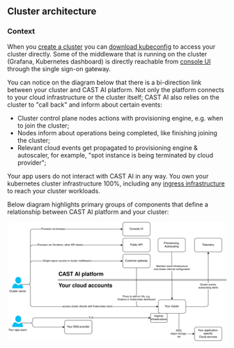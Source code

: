 ## Cluster architecture

### Context

When you [create a cluster](../getting-started.md#create-cluster) you can [download kubeconfig](../getting-started.md#deploy-application) to access your cluster directly. Some of the middleware that is running on the cluster (Grafana, Kubernetes dashboard) is directly reachable from [console UI](../console-overview/console-overview.md) through the single sign-on gateway.

You can notice on the diagram below that there is a bi-direction link between your cluster and CAST AI platform. Not only the platform connects to your cloud infrastructure or the cluster itself; CAST AI also relies on the cluster to "call back" and inform about certain events:

* Cluster control plane nodes actions with provisioning engine, e.g. when to join the cluster;
* Nodes inform about operations being completed, like finishing joining the cluster;
* Relevant cloud events get propagated to provisioning engine & autoscaler, for example, "spot instance is being terminated by cloud provider";

Your app users do not interact with CAST AI in any way. You own your kubernetes cluster infrastructure 100%, including any [ingress infrastructure](../concepts/cluster-infrastructure.md#ingress) to reach your cluster workloads.

Below diagram highlights primary groups of components that define a relationship between CAST AI platform and your cluster:

![](architecture-overview/component-relationships.png)
